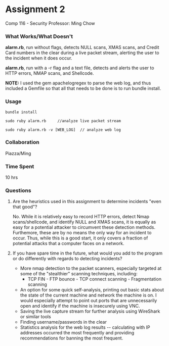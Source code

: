 Assignment 2 
==========
Comp 116 - Security
Professor: Ming Chow 

### What Works/What Doesn't

**alarm.rb**, run without flags, detects NULL scans, XMAS scans, and      Credit Card numbers in the clear during a  live packet stream, alerting the user to the incident when it does occur. 

**alarm.rb**, run with a -r flag and a text file, detects and alerts the user to HTTP errors, NMAP scans, and
Shellcode. 

**NOTE:** I used the gem apachelogregex to parse the web log, and thus included a Gemfile so that
all that needs to be done is to run bundle install. 

### Usage

`bundle install`

`sudo ruby alarm.rb     //analyze live packet stream`

`sudo ruby alarm.rb -v [WEB_LOG]  // analyze web log`  

### Collaboration

Piazza/Ming 

### Time Spent

10 hrs

### Questions

1. Are the heuristics used in this assignment to determine incidents "even that good"?

   No. While it is relatively easy to record HTTP errors, detect Nmap scans/shellcode, and identify NULL and
   XMAS scans, it is equally as easy for a potential attacker to circumvent these detection methods. Furthemore,
   these are by no means the only way for an incident to occur. Thus, while this is a good start, it only
   covers a fraction of potential attacks that a computer faces on a network. 
2. If you have spare time in the future, what would you add to the program or do differently with regards to detecting incidents? 

   - More nmap detection to the packet scanners, especially targeted at some of the "stealthier" 
   scanning techniques, including: 
        - TCP FIN
	     - FTP bounce
	     - TCP connect scanning
	     - Fragmentation scanning
   - An option for some quick self-analysis, printing out basic stats about the state of the
   current machine and network the machine is on. I would especially attempt to point out ports that are
   unnecessarily open and identify if the machine is insecurely using VNC.
   - Saving the live capture stream for further analysis using WireShark or similar tools
   - Finding username/passwords in the clear
   - Statistics analysis for the web log results -- calculating with IP addresses occurred the most frequently
   and providing recommendations for banning the most frequent. 



